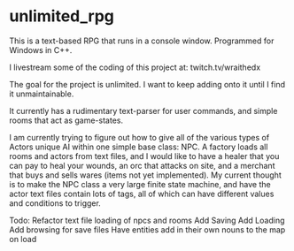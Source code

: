 # unlimited_rpg

This is a text-based RPG that runs in a console window.
Programmed for Windows in C++.

I livestream some of the coding of this project at:
twitch.tv/wraithedx

The goal for the project is unlimited. I want to keep adding onto it until I find it unmaintainable.

It currently has a rudimentary text-parser for user commands, and simple rooms that act
as game-states.

I am currently trying to figure out how to give all of the various types of Actors unique AI
within one simple base class: NPC. A factory loads all rooms and actors from text files, and
I would like to have a healer that you can pay to heal your wounds, an orc that attacks on site,
and a merchant that buys and sells wares (items not yet implemented). My current thought is to
make the NPC class a very large finite state machine, and have the actor text files contain
lots of tags, all of which can have different values and conditions to trigger.

Todo:
Refactor text file loading of npcs and rooms
Add Saving
Add Loading
	Add browsing for save files
Have entities add in their own nouns to the map on load
